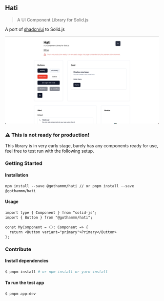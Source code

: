 ## Hati

> A UI Component Library for Solid.js

A port of [shadcn/ui](https://github.com/shadcn/ui) to Solid.js

![hati](./hati.png?raw=true)

### ⚠ This is not ready for production!

This library is in very early stage, barely has any components ready for use, feel free to test run with the following setup.

### Getting Started

#### Installation

```
npm install --save @gothammm/hati // or pnpm install --save @gothammm/hati
```


#### Usage

```tsx
import type { Component } from "solid-js";
import { Button } from "@gothammm/hati";

const MyComponent = (): Component => {
  return <Button variant="primary">Primary</Button>
};

```

### Contribute

#### Install dependencies

```bash
$ pnpm install # or npm install or yarn install
```

#### To run the test app

```bash
$ pnpm app:dev
```
